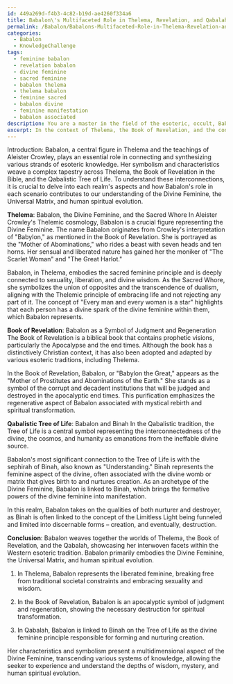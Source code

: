 ```yaml
---
id: 449a269d-f4b3-4c82-b19d-ae4260f334a6
title: Babalon\'s Multifaceted Role in Thelema, Revelation, and Qabalah
permalink: /Babalon/Babalons-Multifaceted-Role-in-Thelema-Revelation-and-Qabalah/
categories:
  - Babalon
  - KnowledgeChallenge
tags:
  - feminine babalon
  - revelation babalon
  - divine feminine
  - sacred feminine
  - babalon thelema
  - thelema babalon
  - feminine sacred
  - babalon divine
  - feminine manifestation
  - babalon associated
description: You are a master in the field of the esoteric, occult, Babalon and Education. You are a writer of tests, challenges, books and deep knowledge on Babalon for initiates and students to gain deep insights and understanding from. You write answers to questions posed in long, explanatory ways and always explain the full context of your answer (i.e., related concepts, formulas, examples, or history), as well as the step-by-step thinking process you take to answer the challenges. Be rigorous and thorough, and summarize the key themes, ideas, and conclusions at the end.
excerpt: In the context of Thelema, the Book of Revelation, and the concept of the Qabalistic Tree of Life, explore and detail how Babalon's characteristics, manifestations, and symbolism intertwine through these three realms, demonstrating her connection to the Divine Feminine, the Universal Matrix, and human spiritual evolution.
---
```

Introduction:
Babalon, a central figure in Thelema and the teachings of Aleister Crowley, plays an essential role in connecting and synthesizing various strands of esoteric knowledge. Her symbolism and characteristics weave a complex tapestry across Thelema, the Book of Revelation in the Bible, and the Qabalistic Tree of Life. To understand these interconnections, it is crucial to delve into each realm's aspects and how Babalon's role in each scenario contributes to our understanding of the Divine Feminine, the Universal Matrix, and human spiritual evolution.

**Thelema**: Babalon, the Divine Feminine, and the Sacred Whore
In Aleister Crowley's Thelemic cosmology, Babalon is a crucial figure representing the Divine Feminine. The name Babalon originates from Crowley's interpretation of "Babylon," as mentioned in the Book of Revelation. She is portrayed as the "Mother of Abominations," who rides a beast with seven heads and ten horns. Her sensual and liberated nature has gained her the moniker of "The Scarlet Woman" and "The Great Harlot."

Babalon, in Thelema, embodies the sacred feminine principle and is deeply connected to sexuality, liberation, and divine wisdom. As the Sacred Whore, she symbolizes the union of opposites and the transcendence of dualism, aligning with the Thelemic principle of embracing life and not rejecting any part of it. The concept of "Every man and every woman is a star" highlights that each person has a divine spark of the divine feminine within them, which Babalon represents.

**Book of Revelation**: Babalon as a Symbol of Judgment and Regeneration
The Book of Revelation is a biblical book that contains prophetic visions, particularly the Apocalypse and the end times. Although the book has a distinctively Christian context, it has also been adopted and adapted by various esoteric traditions, including Thelema.

In the Book of Revelation, Babalon, or "Babylon the Great," appears as the "Mother of Prostitutes and Abominations of the Earth." She stands as a symbol of the corrupt and decadent institutions that will be judged and destroyed in the apocalyptic end times. This purification emphasizes the regenerative aspect of Babalon associated with mystical rebirth and spiritual transformation.

**Qabalistic Tree of Life**: Babalon and Binah
In the Qabalistic tradition, the Tree of Life is a central symbol representing the interconnectedness of the divine, the cosmos, and humanity as emanations from the ineffable divine source.

Babalon's most significant connection to the Tree of Life is with the sephirah of Binah, also known as "Understanding." Binah represents the feminine aspect of the divine, often associated with the divine womb or matrix that gives birth to and nurtures creation. As an archetype of the Divine Feminine, Babalon is linked to Binah, which brings the formative powers of the divine feminine into manifestation.

In this realm, Babalon takes on the qualities of both nurturer and destroyer, as Binah is often linked to the concept of the Limitless Light being funneled and limited into discernable forms – creation, and eventually, destruction.

**Conclusion**:
Babalon weaves together the worlds of Thelema, the Book of Revelation, and the Qabalah, showcasing her interwoven facets within the Western esoteric tradition. Babalon primarily embodies the Divine Feminine, the Universal Matrix, and human spiritual evolution.

1. In Thelema, Babalon represents the liberated feminine, breaking free from traditional societal constraints and embracing sexuality and wisdom.

2. In the Book of Revelation, Babalon is an apocalyptic symbol of judgment and regeneration, showing the necessary destruction for spiritual transformation.

3. In Qabalah, Babalon is linked to Binah on the Tree of Life as the divine feminine principle responsible for forming and nurturing creation.

Her characteristics and symbolism present a multidimensional aspect of the Divine Feminine, transcending various systems of knowledge, allowing the seeker to experience and understand the depths of wisdom, mystery, and human spiritual evolution.
